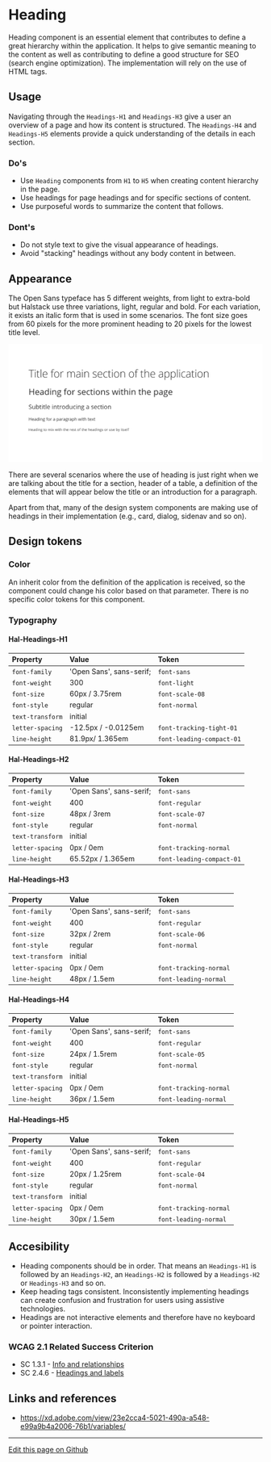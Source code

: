 # Heading

Heading component is an essential element that contributes to define a great hierarchy within the application. It helps to give semantic meaning to the content as well as contributing to define a good structure for SEO (search engine optimization). The implementation will rely on the use of HTML tags.
## Usage

Navigating through the `Headings-H1` and `Headings-H3` give a user an overview of a page and how its content is structured. The `Headings-H4` and `Headings-H5` elements provide a quick understanding of the details in each section.

### Do's

* Use `Heading` components from `H1` to `H5` when creating content hierarchy in the page. 
* Use headings for page headings and for specific sections of content.
* Use purposeful words to summarize the content that follows.

### Dont's

* Do not style text to give the visual appearance of headings.
* Avoid "stacking" headings without any body content in between.


## Appearance

The Open Sans typeface has 5 different weights, from light to extra-bold but Halstack use three variations, light, regular and bold. For each variation, it exists an italic form that is used in some scenarios. The font size goes from 60 pixels for the more prominent heading to 20 pixels for the lowest title level.

![Variations of the heading](images/heading.png)

There are several scenarios where the use of heading is just right when we are talking about the title for a section, header of a table, a definition of the elements that will appear below the title or an introduction for a paragraph. 

Apart from that, many of the design system components are making use of headings in their implementation (e.g., card, dialog, sidenav and so on). 

## Design tokens

### Color

An inherit color from the definition of the application is received, so the component could change his color based on that parameter. There is no specific color tokens for this component.

### Typography

#### Hal-Headings-H1

| Property            | Value                     | Token        | 
| :---                | :---                      | :---         |  
| `font-family`       | 'Open Sans', sans-serif;  | `font-sans`         | 
| `font-weight`       | 300                       | `font-light`          | 
| `font-size`         | 60px / 3.75rem            | `font-scale-08`         | 
| `font-style`        | regular                   | `font-normal`          | 
| `text-transform`    | initial                   |           | 
| `letter-spacing`    | -12.5px / -0.0125em      | `font-tracking-tight-01`          | 
| `line-height`       |  81.9px/  1.365em       | `font-leading-compact-01`          |

#### Hal-Headings-H2

| Property            | Value                     | Token        | 
| :---                | :---                      | :---         |  
| `font-family`       | 'Open Sans', sans-serif;  | `font-sans`         | 
| `font-weight`       | 400                       | `font-regular`          | 
| `font-size`         | 48px / 3rem            | `font-scale-07`         | 
| `font-style`        | regular                     | `font-normal`          | 
| `text-transform`    | initial             |           | 
| `letter-spacing`    |  0px / 0em          | `font-tracking-normal`          | 
| `line-height`       | 65.52px / 1.365em          | `font-leading-compact-01`          | 

#### Hal-Headings-H3

| Property            | Value                     | Token        | 
| :---                | :---                      | :---         |  
| `font-family`       | 'Open Sans', sans-serif;  | `font-sans`         | 
| `font-weight`       | 400                       | `font-regular`          | 
| `font-size`         | 32px / 2rem            | `font-scale-06`         | 
| `font-style`        | regular                     | `font-normal`          | 
| `text-transform`    | initial             |           | 
| `letter-spacing`    |  0px / 0em          | `font-tracking-normal`          | 
| `line-height`       | 48px / 1.5em          | `font-leading-normal`          | 

#### Hal-Headings-H4

| Property            | Value                     | Token        | 
| :---                | :---                      | :---         |  
| `font-family`       | 'Open Sans', sans-serif;  | `font-sans`         | 
| `font-weight`       | 400                       | `font-regular`          | 
| `font-size`         | 24px / 1.5rem            | `font-scale-05`         | 
| `font-style`        | regular                     | `font-normal`          | 
| `text-transform`    | initial             |           | 
| `letter-spacing`    |  0px / 0em          | `font-tracking-normal`          | 
| `line-height`       | 36px / 1.5em          | `font-leading-normal`          | 

#### Hal-Headings-H5

| Property            | Value                     | Token        | 
| :---                | :---                      | :---         |  
| `font-family`       | 'Open Sans', sans-serif;  | `font-sans`         | 
| `font-weight`       | 400                       | `font-regular`          | 
| `font-size`         | 20px / 1.25rem            | `font-scale-04`         | 
| `font-style`        | regular                     | `font-normal`          | 
| `text-transform`    | initial             |           | 
| `letter-spacing`    |  0px / 0em          | `font-tracking-normal`          | 
| `line-height`       | 30px / 1.5em          | `font-leading-normal`          | 



## Accesibility

* Heading components should be in order. That means an `Headings-H1` is followed by an `Headings-H2`, an `Headings-H2` is followed by a `Headings-H2` or `Headings-H3` and so on.
* Keep heading tags consistent. Inconsistently implementing headings can create confusion and frustration for users using assistive technologies.
* Headings are not interactive elements and therefore have no keyboard or pointer interaction.

### WCAG 2.1 Related Success Criterion

* SC 1.3.1 - [Info and relationships](https://www.w3.org/WAI/WCAG21/Understanding/info-and-relationships)
* SC 2.4.6 - [Headings and labels](https://www.w3.org/WAI/WCAG21/Understanding/headings-and-labels.html)


## Links and references

- https://xd.adobe.com/view/23e2cca4-5021-490a-a548-e99a9b4a2006-76b1/variables/

____________________________________________________________

[Edit this page on Github](https://github.com/dxc-technology/halstack-style-guide/blob/master/guidelines/components/heading/README.md)

